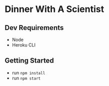 # Dinner With A Scientist

## Dev Requirements
- Node
- Heroku CLI

## Getting Started
- run `npm install`
- run `npm start`
